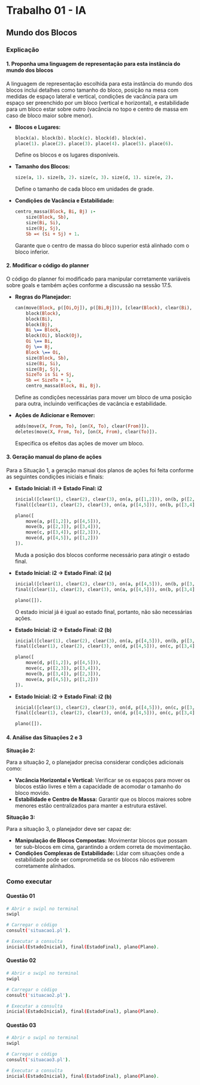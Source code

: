 # Trabalho 01 - IA

## Mundo dos Blocos

### Explicação

#### 1. Proponha uma linguagem de representação para esta instância do mundo dos blocos

A linguagem de representação escolhida para esta instância do mundo dos blocos inclui detalhes como tamanho do bloco, posição na mesa com medidas de espaço lateral e vertical, condições de vacância para um espaço ser preenchido por um bloco (vertical e horizontal), e estabilidade para um bloco estar sobre outro (vacância no topo e centro de massa em caso de bloco maior sobre menor).

- **Blocos e Lugares:**

  ```prolog
  block(a). block(b). block(c). block(d). block(e).
  place(1). place(2). place(3). place(4). place(5). place(6).
  ```

  Define os blocos e os lugares disponíveis.

- **Tamanho dos Blocos:**

  ```prolog
  size(a, 1). size(b, 2). size(c, 3). size(d, 1). size(e, 2).
  ```

  Define o tamanho de cada bloco em unidades de grade.

- **Condições de Vacância e Estabilidade:**

  ```prolog
  centro_massa(Block, Bi, Bj) :-
      size(Block, Sb),
      size(Bi, Si),
      size(Bj, Sj),
      Sb =< (Si + Sj) + 1.
  ```

  Garante que o centro de massa do bloco superior está alinhado com o bloco inferior.

#### 2. Modificar o código do planner

O código do planner foi modificado para manipular corretamente variáveis sobre goals e também ações conforme a discussão na sessão 17.5.

- **Regras do Planejador:**

  ```prolog
  can(move(Block, p([Oi,Oj]), p([Bi,Bj])), [clear(Block), clear(Bi), clear(Bj), on(Block, p([Oi,Oj]))]):-
      block(Block),
      block(Bi),
      block(Bj),
      Bi \== Block,
      block(Oi), block(Oj),
      Oi \== Bi,
      Oj \== Bj,
      Block \== Oi,
      size(Block, Sb),
      size(Bi, Si),
      size(Bj, Sj),
      SizeTo is Si + Sj,
      Sb =< SizeTo + 1,
      centro_massa(Block, Bi, Bj).
  ```

  Define as condições necessárias para mover um bloco de uma posição para outra, incluindo verificações de vacância e estabilidade.

- **Ações de Adicionar e Remover:**

  ```prolog
  adds(move(X, From, To), [on(X, To), clear(From)]).
  deletes(move(X, From, To), [on(X, From), clear(To)]).
  ```

  Especifica os efeitos das ações de mover um bloco.

#### 3. Geração manual do plano de ações

Para a Situação 1, a geração manual dos planos de ações foi feita conforme as seguintes condições iniciais e finais:

- **Estado Inicial: i1 -> Estado Final: i2**

  ```prolog
  inicial([clear(1), clear(2), clear(3), on(a, p([1,2])), on(b, p([2,3])), on(c, p([3,4])), on(d, p([4,5]))]).
  final([clear(1), clear(2), clear(3), on(a, p([4,5])), on(b, p([3,4])), on(c, p([2,3])), on(d, p([1,2]))]).

  plano([
      move(a, p([1,2]), p([4,5])),
      move(b, p([2,3]), p([3,4])),
      move(c, p([3,4]), p([2,3])),
      move(d, p([4,5]), p([1,2]))
  ]).
  ```

  Muda a posição dos blocos conforme necessário para atingir o estado final.

- **Estado Inicial: i2 -> Estado Final: i2 (a)**

  ```prolog
  inicial([clear(1), clear(2), clear(3), on(a, p([4,5])), on(b, p([3,4])), on(c, p([2,3])), on(d, p([1,2]))]).
  final([clear(1), clear(2), clear(3), on(a, p([4,5])), on(b, p([3,4])), on(c, p([2,3])), on(d, p([1,2]))]).

  plano([]).
  ```

  O estado inicial já é igual ao estado final, portanto, não são necessárias ações.

- **Estado Inicial: i2 -> Estado Final: i2 (b)**

  ```prolog
  inicial([clear(1), clear(2), clear(3), on(a, p([4,5])), on(b, p([3,4])), on(c, p([2,3])), on(d, p([1,2]))]).
  final([clear(1), clear(2), clear(3), on(d, p([4,5])), on(c, p([3,4])), on(b, p([2,3])), on(a, p([1,2]))]).

  plano([
      move(d, p([1,2]), p([4,5])),
      move(c, p([2,3]), p([3,4])),
      move(b, p([3,4]), p([2,3])),
      move(a, p([4,5]), p([1,2]))
  ]).
  ```

- **Estado Inicial: i2 -> Estado Final: i2 (b)**

  ```prolog
  inicial([clear(1), clear(2), clear(3), on(d, p([4,5])), on(c, p([3,4])), on(b, p([2,3])), on(a, p([1,2]))]).
  final([clear(1), clear(2), clear(3), on(d, p([4,5])), on(c, p([3,4])), on(b, p([2,3])), on(a, p([1,2]))]).

  plano([]).
  ```

#### 4. Análise das Situações 2 e 3

**Situação 2:**

Para a situação 2, o planejador precisa considerar condições adicionais como:

- **Vacância Horizontal e Vertical:** Verificar se os espaços para mover os blocos estão livres e têm a capacidade de acomodar o tamanho do bloco movido.
- **Estabilidade e Centro de Massa:** Garantir que os blocos maiores sobre menores estão centralizados para manter a estrutura estável.

**Situação 3:**

Para a situação 3, o planejador deve ser capaz de:

- **Manipulação de Blocos Compostas:** Movimentar blocos que possam ter sub-blocos em cima, garantindo a ordem correta de movimentação.
- **Condições Complexas de Estabilidade:** Lidar com situações onde a estabilidade pode ser comprometida se os blocos não estiverem corretamente alinhados.

### Como executar

#### Questão 01

```bash
# Abrir o swipl no terminal
swipl

# Carregar o código
consult('situacao1.pl').

# Executar a consulta
inicial(EstadoInicial), final(EstadoFinal), plano(Plano).
```

#### Questão 02

```bash
# Abrir o swipl no terminal
swipl

# Carregar o código
consult('situacao2.pl').

# Executar a consulta
inicial(EstadoInicial), final(EstadoFinal), plano(Plano).
```

#### Questão 03

```bash
# Abrir o swipl no terminal
swipl

# Carregar o código
consult('situacao3.pl').

# Executar a consulta
inicial(EstadoInicial), final(EstadoFinal), plano(Plano).
```

